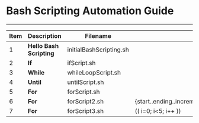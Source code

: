 # Bash Scripting Automation Guide
---

| Item | Description | Filename ||
|---|---|---|---|
|1|**Hello Bash Scripting**|initialBashScripting.sh||
|2|**If**|ifScript.sh||
|3|**While**|whileLoopScript.sh||
|4|**Until**|untilScript.sh||
|5|**For**|forScript.sh||
|6|**For**|forScript2.sh|{start..ending..increment}|
|7|**For**|forScript3.sh|(( i=0; i<5; i++ ))|

